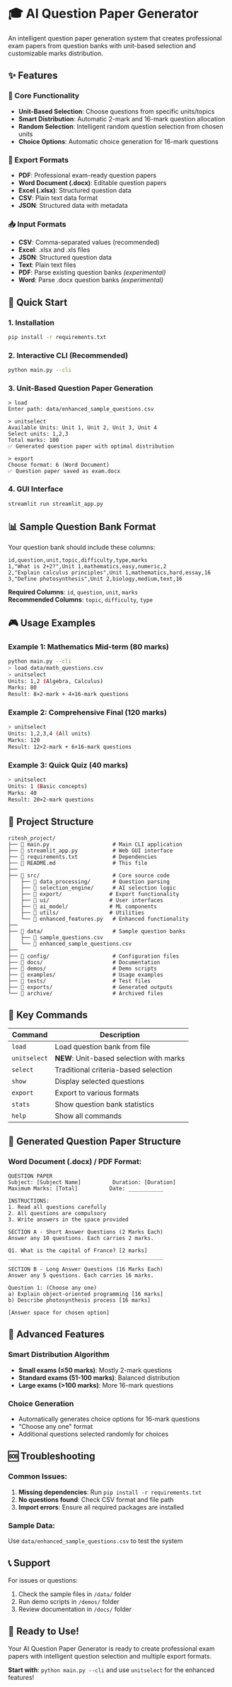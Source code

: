 # 🎓 AI Question Paper Generator

An intelligent question paper generation system that creates professional exam papers from question banks with unit-based selection and customizable marks distribution.

## ✨ Features

### 🎯 Core Functionality
- **Unit-Based Selection**: Choose questions from specific units/topics
- **Smart Distribution**: Automatic 2-mark and 16-mark question allocation
- **Random Selection**: Intelligent random question selection from chosen units
- **Choice Options**: Automatic choice generation for 16-mark questions

### 📄 Export Formats
- **PDF**: Professional exam-ready question papers
- **Word Document (.docx)**: Editable question papers
- **Excel (.xlsx)**: Structured question data
- **CSV**: Plain text data format
- **JSON**: Structured data with metadata

### 📥 Input Formats
- **CSV**: Comma-separated values (recommended)
- **Excel**: .xlsx and .xls files
- **JSON**: Structured question data
- **Text**: Plain text files
- **PDF**: Parse existing question banks *(experimental)*
- **Word**: Parse .docx question banks *(experimental)*

## 🚀 Quick Start

### 1. Installation
```bash
pip install -r requirements.txt
```

### 2. Interactive CLI (Recommended)
```bash
python main.py --cli
```

### 3. Unit-Based Question Paper Generation
```
> load
Enter path: data/enhanced_sample_questions.csv

> unitselect
Available Units: Unit 1, Unit 2, Unit 3, Unit 4
Select units: 1,2,3
Total marks: 100
✅ Generated question paper with optimal distribution

> export
Choose format: 6 (Word Document)
✅ Question paper saved as exam.docx
```

### 4. GUI Interface
```bash
streamlit run streamlit_app.py
```

## 📊 Sample Question Bank Format

Your question bank should include these columns:

```csv
id,question,unit,topic,difficulty,type,marks
1,"What is 2+2?",Unit 1,mathematics,easy,numeric,2
2,"Explain calculus principles",Unit 1,mathematics,hard,essay,16
3,"Define photosynthesis",Unit 2,biology,medium,text,16
```

**Required Columns**: `id`, `question`, `unit`, `marks`  
**Recommended Columns**: `topic`, `difficulty`, `type`

## 🎮 Usage Examples

### Example 1: Mathematics Mid-term (80 marks)
```bash
python main.py --cli
> load data/math_questions.csv
> unitselect
Units: 1,2 (Algebra, Calculus)
Marks: 80
Result: 8×2-mark + 4×16-mark questions
```

### Example 2: Comprehensive Final (120 marks)
```bash
> unitselect  
Units: 1,2,3,4 (All units)
Marks: 120
Result: 12×2-mark + 6×16-mark questions
```

### Example 3: Quick Quiz (40 marks)
```bash
> unitselect
Units: 1 (Basic concepts)
Marks: 40
Result: 20×2-mark questions
```

## 📁 Project Structure

```
ritesh_project/
├── 📄 main.py                    # Main CLI application
├── 📄 streamlit_app.py           # Web GUI interface
├── 📄 requirements.txt           # Dependencies
├── 📄 README.md                  # This file
├── 
├── 📁 src/                       # Core source code
│   ├── 📁 data_processing/       # Question parsing
│   ├── 📁 selection_engine/      # AI selection logic
│   ├── 📁 export/               # Export functionality
│   ├── 📁 ui/                   # User interfaces
│   ├── 📁 ai_model/             # ML components
│   ├── 📁 utils/                # Utilities
│   └── 📄 enhanced_features.py   # Enhanced functionality
├── 
├── 📁 data/                      # Sample question banks
│   ├── 📄 sample_questions.csv
│   └── 📄 enhanced_sample_questions.csv
├── 
├── 📁 config/                    # Configuration files
├── 📁 docs/                      # Documentation
├── 📁 demos/                     # Demo scripts
├── 📁 examples/                  # Usage examples
├── 📁 tests/                     # Test files
├── 📁 exports/                   # Generated outputs
└── 📁 archive/                   # Archived files
```

## 🎯 Key Commands

| Command | Description |
|---------|-------------|
| `load` | Load question bank from file |
| `unitselect` | **NEW**: Unit-based selection with marks |
| `select` | Traditional criteria-based selection |
| `show` | Display selected questions |
| `export` | Export to various formats |
| `stats` | Show question bank statistics |
| `help` | Show all commands |

## 📄 Generated Question Paper Structure

### Word Document (.docx) / PDF Format:
```
QUESTION PAPER
Subject: [Subject Name]          Duration: [Duration]
Maximum Marks: [Total]          Date: ___________

INSTRUCTIONS:
1. Read all questions carefully
2. All questions are compulsory
3. Write answers in the space provided

SECTION A - Short Answer Questions (2 Marks Each)
Answer any 10 questions. Each carries 2 marks.

Q1. What is the capital of France? [2 marks]
_________________________________________________

SECTION B - Long Answer Questions (16 Marks Each)
Answer any 5 questions. Each carries 16 marks.

Question 1: (Choose any one)
a) Explain object-oriented programming [16 marks]
b) Describe photosynthesis process [16 marks]

[Answer space for chosen option]
```

## 🔧 Advanced Features

### Smart Distribution Algorithm
- **Small exams (≤50 marks)**: Mostly 2-mark questions
- **Standard exams (51-100 marks)**: Balanced distribution
- **Large exams (>100 marks)**: More 16-mark questions

### Choice Generation
- Automatically generates choice options for 16-mark questions
- "Choose any one" format
- Additional questions selected randomly for choices

## 🆘 Troubleshooting

### Common Issues:
1. **Missing dependencies**: Run `pip install -r requirements.txt`
2. **No questions found**: Check CSV format and file path
3. **Import errors**: Ensure all required packages are installed

### Sample Data:
Use `data/enhanced_sample_questions.csv` to test the system

## 📞 Support

For issues or questions:
1. Check the sample files in `/data/` folder
2. Run demo scripts in `/demos/` folder
3. Review documentation in `/docs/` folder

## 🎉 Ready to Use!

Your AI Question Paper Generator is ready to create professional exam papers with intelligent question selection and multiple export formats.

**Start with**: `python main.py --cli` and use `unitselect` for the enhanced features!
